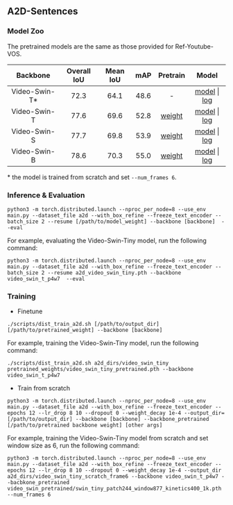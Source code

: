 ## A2D-Sentences

### Model Zoo

The pretrained models are the same as those provided for Ref-Youtube-VOS.

| Backbone| Overall IoU | Mean IoU | mAP  | Pretrain | Model |
| :----: | :----: | :----: | :----: | :----: | :----: |
| Video-Swin-T* | 72.3 | 64.1 | 48.6 | - | [model](https://drive.google.com/file/d/1lK3Hulc8K6croRTrzJmz8QMhndQYDzsf/view?usp=sharing) \| [log](https://drive.google.com/file/d/1_uzt6iI6TfM3cQbIblOI5_siFDxCa4mj/view?usp=sharing) |
| Video-Swin-T | 77.6 | 69.6 | 52.8 | [weight](https://drive.google.com/file/d/1qaEuOocLOZoj89unhZP3oN708ofmqopS/view?usp=sharing) | [model](https://drive.google.com/file/d/1b56oyvJZTY70ztCgDhD5vBG7fZohqzYE/view?usp=sharing) \| [log](https://drive.google.com/file/d/1n_Swnok9I2uaZtCHpBzAC53J3zILh0Rk/view?usp=sharing) |
| Video-Swin-S | 77.7 | 69.8 | 53.9 | [weight](https://drive.google.com/file/d/1SHzlzxE-KQeoGoYucdnPZtw_uz2ymgxn/view?usp=sharing) | [model](https://drive.google.com/file/d/1edp5ZjCr4OG-8E9Co2_UgknoKMWUCB5y/view?usp=sharing) \| [log](https://drive.google.com/file/d/1sOXhiCILSJTAiPYixyEQZLInzLfvFHXb/view?usp=sharing) |
| Video-Swin-B | 78.6 | 70.3 | 55.0 | [weight](https://drive.google.com/file/d/1gbyknvuOiKpxK1kljxFnt1k5Jxp3R1jv/view?usp=sharing) | [model](https://drive.google.com/file/d/11UdnixY1ZQLpFqEq3_mdM4ELXGhrG7YD/view?usp=sharing) \| [log](https://drive.google.com/file/d/1UcSGzKKDHoClHv87tg4sQi4sbH4Vr01j/view?usp=sharing) |

\* the model is trained from scratch and set `--num_frames 6`.


### Inference & Evaluation

```
python3 -m torch.distributed.launch --nproc_per_node=8 --use_env main.py --dataset_file a2d --with_box_refine --freeze_text_encoder --batch_size 2 --resume [/path/to/model_weight] --backbone [backbone]  --eval
```

For example, evaluating the Video-Swin-Tiny model, run the following command:

```
python3 -m torch.distributed.launch --nproc_per_node=8 --use_env main.py --dataset_file a2d --with_box_refine --freeze_text_encoder --batch_size 2 --resume a2d_video_swin_tiny.pth --backbone video_swin_t_p4w7  --eval
```

### Training

- Finetune

```
./scripts/dist_train_a2d.sh [/path/to/output_dir] [/path/to/pretrained_weight] --backbone [backbone]
```

For example, training the Video-Swin-Tiny model, run the following command:
```
./scripts/dist_train_a2d.sh a2d_dirs/video_swin_tiny pretrained_weights/video_swin_tiny_pretrained.pth --backbone video_swin_t_p4w7
```

- Train from scratch

```
python3 -m torch.distributed.launch --nproc_per_node=8 --use_env main.py --dataset_file a2d --with_box_refine --freeze_text_encoder --epochs 12 --lr_drop 8 10 --dropout 0 --weight_decay 1e-4 --output_dir=[/path/to/output_dir] --backbone [backbone] --backbone_pretrained [/path/to/pretrained backbone weight] [other args]
```

For example, training the Video-Swin-Tiny model from scratch and set window size as 6, run the following command:

```
python3 -m torch.distributed.launch --nproc_per_node=8 --use_env main.py --dataset_file a2d --with_box_refine --freeze_text_encoder --epochs 12 --lr_drop 8 10 --dropout 0 --weight_decay 1e-4 --output_dir a2d_dirs/video_swin_tiny_scratch_frame6 --backbone video_swin_t_p4w7 --bacbkone_pretrained video_swin_pretrained/swin_tiny_patch244_window877_kinetics400_1k.pth --num_frames 6
```




